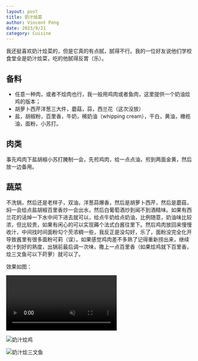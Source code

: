 ```yaml
---
layout: post
title: 奶汁烩菜
author: Vincent Peng
date: 2023/9/21
category: Cuisine
---
```


我还挺喜欢奶汁烩菜的，但是它真的有点腻，腻得不行。我的一位好友说他们学校食堂全是奶汁烩菜，吃的他腻得反胃（乐）。

## 备料

-   任意一种肉，或者不烩肉也行，我一般用鸡肉或者鱼肉，这里提供一个奶油烩鸡的版本；
-   胡萝卜西芹洋葱三大件，蘑菇，蒜，西兰花（这次没放）
-   盐，胡椒粉，百里香，牛奶，稀奶油（whipping cream），干白，黄油，橄榄油，面粉，小苏打。

## 肉类

事先鸡肉下盐胡椒小苏打腌制一会，先煎鸡肉，给一点点油，煎到两面金黄，然后放一边备用。

## 蔬菜

不洗锅，然后还是老样子，双油，洋葱蒜爆香，然后是胡萝卜西芹，然后是蘑菇，焖一会给点盐胡椒百里香炒一会出水，然后白葡萄酒炒到闻不到酒精味。如果有西兰花的话焯一下水中间下进去就可以，给点牛奶给点奶油，比例随意，奶油味比较浓，但比较贵，如果有闲心的可以实现薅个法式白酱往里下。然后鸡肉放回来慢慢收汁，中间找时间面粉勾个芡浓稠一些，我反正是没勾好，乐了，面粉没完全化开导致酱里有很多面粉可莉（误）。如果感觉鸡肉差不多熟了记得重新捞出来，继续收汁到好的熟度，出锅前最后调一次味，撒上一点百里香（如果烩鸡就下百里香，烩三文鱼可以下莳萝）就可以了。

效果如图：

<video autoplay="autoplay" loop="loop" id="video" x-webkit-airplay="true" webkit-playsinline="true" muted=""><source src="{{site.baseurl}}/assets/photos/cuisine/creme3.mp4" type="video/mp4"></video>

![奶汁烩鸡]({{site.baseurl}}/assets/photos/cuisine/creme2.jpg)

![奶汁烩三文鱼]({{site.baseurl}}/assets/photos/cuisine/creme1.jpg)